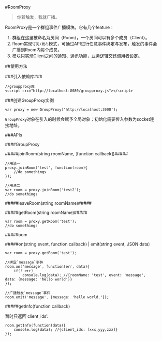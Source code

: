#RoomProxy

> 你若触发，我就广播。

RoomProxy是一个群组事件广播模块。它有几个feature：

1. 群组在这里被命名为房间（Room），一个房间可以有多个成员（Client）。
2. Room实现`订阅/发布`模式，可通过API进行任意事件绑定与发布，触发的事件会广播到Room内每个成员。
3. 模块只实现Client之间的通知、通讯功能，业务逻辑交还调用者设定。


##使用方法

###引入依赖库###
	
	//groupproxy库
	<script src="http://localhost:8080/groupproxy.js"></script>
	
###创建GroupProxy实例
	
	var proxy = new GroupProxy('http://localhost:3000');

`GroupProxy`对象在引入的时候会赋予全局对象；初始化需要传入参数为socket连接地址。

###APIs

####GroupProxy

#####joinRoom(string roomName, [function callback])#####

	//用法一
	proxy.joinRoom('test', function(room){
		//do somethings
	});
	
	//用法二
	var room = proxy.joinRoom('test2');
	//do somethings

#####leaveRoom(string roomName)#####

#####getRoom(string roomName)#####
	
	var room = proxy.getRoom('test');
	//do somethings

####Room

#####on(string event, function callback) | emit(string event, JSON data)
	
	var room = proxy.getRoom('test');
	
	//绑定`message`事件
	room.on('message', function(err, data){
		if(! err)
			console.log(data); //{roomName: 'test', event: 'message', data: {message: 'hello world'}}
	});
	
	//广播触发`message`事件
	room.emit('message', {message: 'hello world.'});

#####getInfo(function callback) 

暂时只返回'client_ids'.

	room.getInfo(function(data){
		console.log(data); //{client_ids: [xxx,yyy,zzz]}
	});

